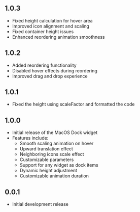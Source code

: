## 1.0.3

* Fixed height calculation for hover area
* Improved icon alignment and scaling
* Fixed container height issues
* Enhanced reordering animation smoothness

## 1.0.2

* Added reordering functionality 
* Disabled hover effects during reordering
* Improved drag and drop experience

## 1.0.1

* Fixed the height using scaleFactor and formatted the code

## 1.0.0

* Initial release of the MacOS Dock widget
* Features include:
  * Smooth scaling animation on hover
  * Upward translation effect
  * Neighboring icons scale effect
  * Customizable parameters
  * Support for any widget as dock items
  * Dynamic height adjustment
  * Customizable animation duration

## 0.0.1

* Initial development release
